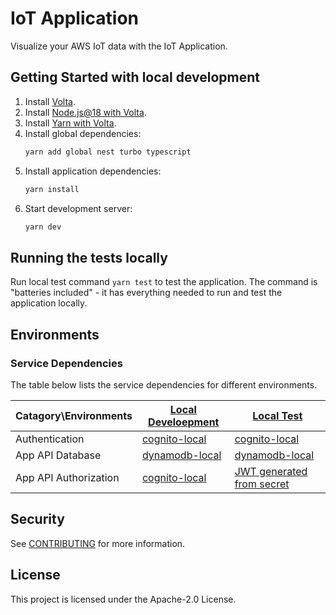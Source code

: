 # IoT Application

Visualize your AWS IoT data with the IoT Application.

## Getting Started with local development

1. Install [Volta](https://docs.volta.sh/guide/getting-started).
1. Install [Node.js@18 with Volta](https://docs.volta.sh/guide/#features).
1. Install [Yarn with Volta](https://docs.volta.sh/guide/#features).
1. Install global dependencies:
   ```sh
   yarn add global nest turbo typescript
   ```
1. Install application dependencies:
   ```sh
   yarn install
   ```
1. Start development server:
   ```sh
   yarn dev
   ```

## Running the tests locally

Run local test command `yarn test` to test the application. The command is "batteries included" - it has everything needed to run and test the application locally.

## Environments

### Service Dependencies

The table below lists the service dependencies for different environments.

| Catagory\Environments | [Local Develoepment](#getting-started-with-local-development)                                | [Local Test](#running-the-tests-locally)                                              |
|-----------------------|----------------------------------------------------------------|-----------------------------------------------------------------------|
| Authentication        | [cognito-local](https://www.npmjs.com/package/cognito-local)   | [cognito-local](https://www.npmjs.com/package/cognito-local)          |
| App API Database      | [dynamodb-local](https://www.npmjs.com/package/dynamodb-local) | [dynamodb-local](https://www.npmjs.com/package/dynamodb-local)        |
| App API Authorization | [cognito-local](https://www.npmjs.com/package/cognito-local)   | [JWT generated from secret](./apps/core/src/testing/jwt-generator.ts) |

## Security

See [CONTRIBUTING](CONTRIBUTING.md#security-issue-notifications) for more information.

## License

This project is licensed under the Apache-2.0 License.
